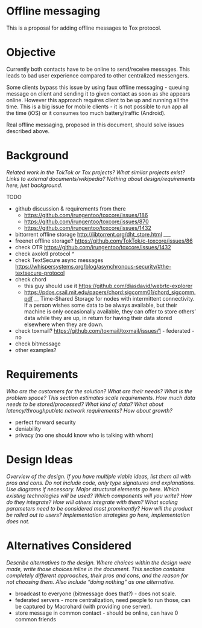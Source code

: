 # Offline messaging

This is a proposal for adding offline messages to Tox protocol.

# Objective

Currently both contacts have to be online to send/receive messages. This leads
to bad user experience compared to other centralized messengers.

Some clients bypass this issue by using faux offline messaging - queuing message
on client and sending it to given contact as soon as she appears online. However
this approach requires client to be up and running all the time. This is a big
issue for mobile clients - it is not possible to run app all the time (iOS) or
it consumes too much battery/traffic (Android).

Real offline messaging, proposed in this document, should solve issues described
above.

# Background

*Related work in the TokTok or Tox projects? What similar projects exist? Links
to external documents/wikipedia? Nothing about design/requirements here, just
background.*

TODO
- github discussion & requirements from there
  - https://github.com/irungentoo/toxcore/issues/186
  - https://github.com/irungentoo/toxcore/issues/870
  - https://github.com/irungentoo/toxcore/issues/1432
- bittorrent offline storage http://libtorrent.org/dht_store.html ___
- freenet offline storage? https://github.com/TokTok/c-toxcore/issues/86
- check OTR https://github.com/irungentoo/toxcore/issues/1432
- check axolotl protocol ^
- check TextSecure async messages https://whispersystems.org/blog/asynchronous-security/#the-textsecure-protocol
- check chord
  - this guy should use it https://github.com/diasdavid/webrtc-explorer
  - https://pdos.csail.mit.edu/papers/chord:sigcomm01/chord_sigcomm.pdf __
      Time-Shared Storage for nodes with intermittent connectivity. If a person
      wishes some data to be always available, but their machine is only
      occasionally available, they can offer to store others’ data while they
      are up, in return for having their data stored elsewhere when they are
      down.
- check toxmail? https://github.com/toxmail/toxmail/issues/1 - federated - no
- check bitmessage
- other examples?

# Requirements

*Who are the customers for the solution? What are their needs? What is the
problem space? This section estimates scale requirements. How much data needs
to be stored/processed? What kind of data? What about latency/throughput/etc
network requirements? How about growth?*

- perfect forward security
- deniability
- privacy (no one should know who is talking with whom)

# Design Ideas

*Overview of the design. If you have multiple viable ideas, list them all with
pros and cons. Do not include code, only type signatures and explanations. Use
diagrams if necessary. Major structural elements go here. Which existing
technologies will be used? Which components will you write? How do they
integrate? How will others integrate with them? What scaling parameters need to
be considered most prominently? How will the product be rolled out to users?
Implementation strategies go here, implementation does not.*

# Alternatives Considered

*Describe alternatives to the design. Where choices within the design were made,
write those choices inline in the document. This section contains completely
different approaches, their pros and cons, and the reason for not choosing
them. Also include “doing nothing” as one alternative.*

- broadcast to everyone (bitmessage does that?) - does not scale.
- federated servers - more centralization, need people to run those, can be captured
  by Macrohard (with providing one server).
- store message in common contact - should be online, can have 0 common friends
